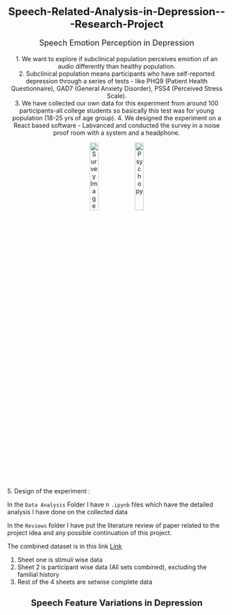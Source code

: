 <h1 style="text-align: center; font-size: 24px;">Speech-Related-Analysis-in-Depression---Research-Project</h1>
<p style="text-align: center; font-size: 18px;">Speech Emotion Perception in Depression</p>
<p style="text-align: center; font-size: 14px;">
    1. We want to explore if subclinical population perceives emotion of an audio differently than healthy population.<br>
    2. Subclinical population means participants who have self-reported depression through a series of tests - like PHQ9 (Patient Health Questionnaire), GAD7 (General Anxiety Disorder), PSS4 (Perceived Stress Scale).<br>
    3. We have collected our own data for this experiment from around 100 participants-all college students so basically this test was for young population (18-25 yrs of age group). 
    4. We designed the experiment on a React based software - Labvanced and conducted the survey in a noise proof room with a system and a headphone. 
    <p style="text-align: center;">
    <img src="https://github.com/user-attachments/assets/7a9627d2-6c9a-4e50-97a3-6d8ee3b7c97b" alt="Survey Image" style="width: 20%; height: auto;">
<img src="https://github.com/user-attachments/assets/4d845231-5522-46e7-9067-99c95c0e595f" alt="Psychopy" style="width: 20%; height: auto;">
</p>
    5. Design of the experiment : 
    
</p>

In the `Data Analysis` Folder 
I have n `.ipynb` files which have the detailed analysis I have done on the collected data


In the `Reviews` folder I have put the literature review of paper related to the project idea and any possible continuation of this project.

The combined dataset is in this link [Link](https://docs.google.com/spreadsheets/d/1_4NwibBrKdoR2oH8g5SPzXTxTBRVNg2DRbrac8FP7Pk/edit?gid=0#gid=0)
1. Sheet one is stimuli wise data
2. Sheet 2 is participant wise data (All sets combined), excluding the familial history
3. Rest of the 4 sheets are setwise complete data

<h2 style="text-align: center; font-size: 20px;">Speech Feature Variations in Depression</h2>
